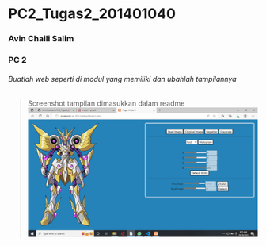 # PC2_Tugas2_201401040
### Avin Chaili Salim
### PC 2


###### Buatlah web seperti di modul yang memiliki dan ubahlah tampilannya 
> Screenshot tampilan dimasukkan dalam readme
> <img src="Tugas2.png">
